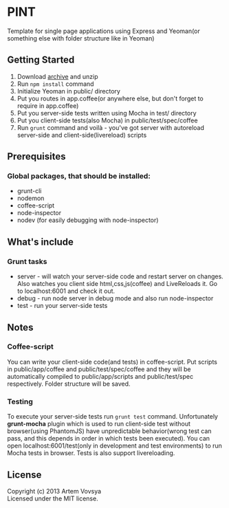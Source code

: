 # PINT

Template for single page applications using Express and Yeoman(or something else with folder structure like in Yeoman)

## Getting Started

1. Download [archive](https://github.com/avovsya/pint/archive/master.zip) and unzip
2. Run `npm install` command
3. Initialize Yeoman in public/ directory
4. Put you routes in app.coffee(or anywhere else, but don't forget to require in app.coffee)
5. Put you server-side tests written using Mocha in test/ directory
6. Put you client-side tests(also Mocha) in public/test/spec/coffee
7. Run `grunt` command and voilà - you've got server with autoreload server-side and client-side(livereload) scripts 

## Prerequisites

### Global packages, that should be installed:
+ grunt-cli
+ nodemon
+ coffee-script
+ node-inspector
+ nodev (for easily debugging with node-inspector)

## What's include

### Grunt tasks
+ server - will watch your server-side code and restart server on changes. Also watches you client side html,css,js(coffee) and LiveReloads it. Go to localhost:6001 and check it out.
+ debug - run node server in debug mode and also run node-inspector
+ test - run your server-side tests

## Notes

### Coffee-script 
You can write your client-side code(and tests) in coffee-script.
Put scripts in public/app/coffee and public/test/spec/coffee and they will
be automatically compiled to public/app/scripts and public/test/spec
respectively. Folder structure will be saved. 

### Testing
To execute your server-side tests run `grunt test` command. 
Unfortunately **grunt-mocha** plugin which is used to run client-side test without
browser(using PhantomJS) have unpredictable behavior(wrong test can pass, and this depends
in order in which tests been executed). You can open localhost:6001/test(only in development
and test environments) to run Mocha tests in browser. Tests is also support livereloading.

## License
Copyright (c) 2013 Artem Vovsya  
Licensed under the MIT license.
